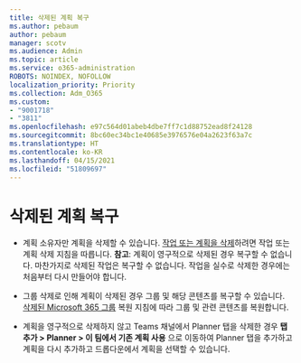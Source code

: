 ```yaml
---
title: 삭제된 계획 복구
ms.author: pebaum
author: pebaum
manager: scotv
ms.audience: Admin
ms.topic: article
ms.service: o365-administration
ROBOTS: NOINDEX, NOFOLLOW
localization_priority: Priority
ms.collection: Adm_O365
ms.custom:
- "9001718"
- "3811"
ms.openlocfilehash: e97c564d01abeb4dbe7ff7c1d88752ead8f24128
ms.sourcegitcommit: 8bc60ec34bc1e40685e3976576e04a2623f63a7c
ms.translationtype: HT
ms.contentlocale: ko-KR
ms.lasthandoff: 04/15/2021
ms.locfileid: "51809697"
---
```

# <a name="recover-deleted-plans"></a>삭제된 계획 복구

- 계획 소유자만 계획을 삭제할 수 있습니다. [작업 또는 계획을 삭제](https://support.microsoft.com/office/39e10e78-13f0-446d-94cd-9e562648497a.)하려면 작업 또는 계획 삭제 지침을 따릅니다.  **참고**: 계획이 영구적으로 삭제된 경우 복구할 수 없습니다. 마찬가지로 삭제된 작업은 복구할 수 없습니다. 작업을 실수로 삭제한 경우에는 처음부터 다시 만들어야 합니다.

- 그룹 삭제로 인해 계획이 삭제된 경우 그룹 및 해당 콘텐츠를 복구할 수 있습니다. [삭제된 Microsoft 365 그룹](https://docs.microsoft.com/microsoft-365/admin/create-groups/restore-deleted-group?view=o365-worldwide) 복원 지침에 따라 그룹 및 관련 콘텐츠를 복원합니다.

- 계획을 영구적으로 삭제하지 않고 Teams 채널에서 Planner 탭을 삭제한 경우 **탭 추가 > Planner > 이 팀에서 기존 계획 사용** 으로 이동하여 Planner 탭을 추가하고 계획을 다시 추가하고 드롭다운에서 계획을 선택할 수 있습니다.
